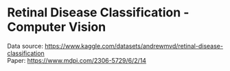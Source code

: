 # Retinal Disease Classification - Computer Vision


Data source: https://www.kaggle.com/datasets/andrewmvd/retinal-disease-classification <br>
Paper: https://www.mdpi.com/2306-5729/6/2/14
